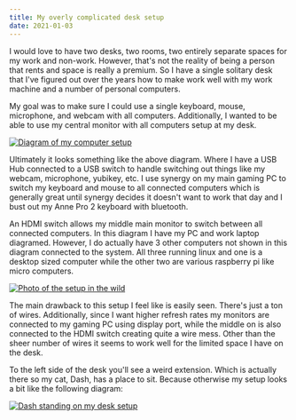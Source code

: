 ```yaml
---
title: My overly complicated desk setup
date: 2021-01-03
---
```


I would love to have two desks, two rooms, two entirely separate spaces for my work and non-work. However, that's not the reality of being a person that rents and space is really a premium. So I have a single solitary desk that I've figured out over the years how to make work well with my work machine and a number of personal computers.

My goal was to make sure I could use a single keyboard, mouse, microphone, and webcam with all computers. Additionally, I wanted to be able to use my central monitor with all computers setup at my desk. 

[![Diagram of my computer setup](https://imgur.com/NtQvNjZ.jpg)](https://imgur.com/NtQvNjZ)

Ultimately it looks something like the above diagram. Where I have a USB Hub connected to a USB switch to handle switching out things like my webcam, microphone, yubikey, etc. I use synergy on my main gaming PC to switch my keyboard and mouse to all connected computers which is generally great until synergy decides it doesn't want to work that day and I bust out my Anne Pro 2 keyboard with bluetooth. 

An HDMI switch allows my middle main monitor to switch between all connected computers. In this diagram I have my PC and work laptop diagramed. However, I do actually have 3 other computers not shown in this diagram connected to the system. All three running linux and one is a desktop sized computer while the other two are various raspberry pi like micro computers. 

[![Photo of the setup in the wild](https://imgur.com/L5xaNWR.jpg)](https://imgur.com/L5xaNWR)

The main drawback to this setup I feel like is easily seen. There's just a ton of wires. Additionally, since I want higher refresh rates my monitors are connected to my gaming PC using display port, while the middle on is also connected to the HDMI switch creating quite a wire mess. Other than the sheer number of wires it seems to work well for the limited space I have on the desk. 

To the left side of the desk you'll see a weird extension. Which is actually there so my cat, Dash, has a place to sit. Because otherwise my setup looks a bit like the following diagram: 

[![Dash standing on my desk setup](https://imgur.com/THQ41dm.jpg)](https://imgur.com/THQ41dm)